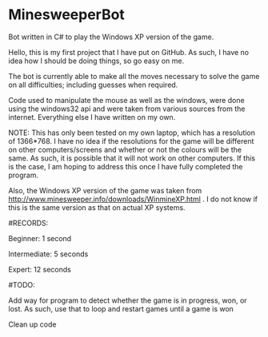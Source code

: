 # MinesweeperBot
Bot written in C# to play the Windows XP version of the game.

Hello, this is my first project that I have put on GitHub. As such, I have no idea how I should be doing things, so go easy on me.

The bot is currently able to make all the moves necessary to solve the game on all difficulties; including guesses when required.

Code used to manipulate the mouse as well as the windows, were done using the windows32 api and were taken from various sources from 
the internet. Everything else I have written on my own.

NOTE: This has only been tested on my own laptop, which has a resolution of 1366*768. I have no idea if the resolutions for the game
will be different on other computers/screens and whether or not the colours will be the same. As such, it is possible that it will not 
work on other computers. If this is the case, I am hoping to address this once I have fully completed the program. 

Also, the Windows XP version of the game was taken from http://www.minesweeper.info/downloads/WinmineXP.html . I do not know if this
is the same version as that on actual XP systems.

#RECORDS:

Beginner: 1 second

Intermediate: 5 seconds

Expert: 12 seconds

#TODO:

Add way for program to detect whether the game is in progress, won, or lost.
  As such, use that to loop and restart games until a game is won
  
Clean up code


